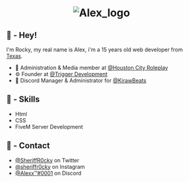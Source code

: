 <h1 align="center">
  <img src="https://cdn.discordapp.com/icons/995812583540011028/b30c0d23c985416f25d70d8eadddd1f7.webp?" alt="Alex_logo" />
</h1>

## 👋 - Hey!
I'm Rocky, my real name is Alex, i'm a 15 years old web developer from [Texas](https://www.texas.gov/).

- 📸 Administration & Media member at [@Houston City Roleplay](http://discord.gg/houstoncityrp)
- ⚙️ Founder at [@Trigger Development](https://discord.gg/m2Ysw9zVmN)
- 🎵 Discord Manager & Administrator for [@KirawBeats](https://kirawbeats.com/)

## 🤹 - Skills
- Html
- CSS
- FiveM Server Development

## 🔗 - Contact
- [@SheriffR0cky](https://twitter.com/SheriffR0cky) on Twitter
- [@sheriffr0cky](https://www.instagram.com/sheriffr0cky/) on Instagram
- [@Alexx™#0001](./) on Discord
